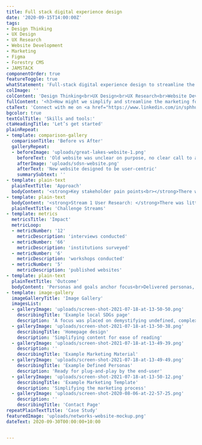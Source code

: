 ```yaml
---
title: Full stack digital experience design
date: '2020-09-15T14:00:00Z'
tags:
- Design Thinking
- UX Design
- UX Research
- Website Development
- Marketing
- Figma
- Forestry CMS
- JAMSTACK
componentOrder: true
featureToggle: true
whatStatement: 'Full-stack digital experience design to streamline the marketing for managers across 40 countries/regions.'
colImage: ''
colContent: 'Design Thinking<br>UX Design<br>UX Research<br>Website Development<br>Marketing<br>Figma<br>Forestry CMS<br>JAMSTACK'
fullContent: '<h3>How might we simplify and streamline the marketing for our network managers?</h3>Creating re-usable digital templates for a group of managers across different countries.'
ctaText: 'Connect with me on <a href="https://www.linkedin.com/in/sphhuynh/" title="" target="_blank">LinkedIn</a>.'
bgcolor: true
textColTitle: 'Skills and tools:'
ctaHeadingTitle: 'Let’s get started'
plainRepeat:
- template: comparison-gallery
  comparisonTitle: 'Before vs After'
  galleryRepeat:
  - beforeImage: 'uploads/great-lakes-website-1.png'
    beforeText: 'Old website was unclear on purpose, no clear call to action'
    afterImage: 'uploads/sdsn-website.png'
    afterText: 'New website designed to be user-centric'
    summarySubtext: ''
- template: plain-text
  plainTextTitle: 'Approach'
  bodyContent: '<strong>Key stakeholder pain points<br></strong>There were two challenge streams that I discovered:<br><strong>Network Managers</strong> were typically time-poor and lacked expertise in marketing or branding. This left marketing as unattended in most networks.<br><strong>End-website users</strong> would come from a variety of backgrounds with different goals. Most Network Managers would only focus on one goal (and sometimes neither).<br>Therefore the challenge statement I decided on addressing was:<br><br>How might we simplify marketing for Network Managers, so they could laser-focus on key stakeholders?<br>Full disclaimer - marketing should be done properly in order to reach its full potential. But in this case, regardless of what I would create, the Managers would not have time to learn something from scratch or bring on more people to help. So the key priority was to<br>Define some baseline personas/focuses<br>Create plug/play style material depending on the capacity of the Manager'
- template: plain-text
  bodyContent: '<strong>Stream 1 User Research: </strong>There was little user research done on the end-users of the network materials. So I spent time doing user research first to separate the concerns and goals of the end-user from the Network Manager, and from the global team.<br><br><strong>Stream 2 Materials Requirements: </strong>Whilst the brief originally had a website and newsletter templates, I found very quickly during the research phase that a big gap was actually understanding the relevance of marketing activities to the overall goal of the network. Therefore, I needed to flesh out the information/resources end-users wanted across the materials Managers already create/could have on their website, in order to define the final feature set'
  plainTextTitle: 'Challenge Streams'
- template: metrics
  metricsTitle: 'Impact'
  metricLoop:
  - metricNumber: '12'
    metricDescription: 'interviews conducted'
  - metricNumber: '66'
    metricDescription: 'institutions surveyed'
  - metricNumber: '6'
    metricDescription: 'workshops conducted'
  - metricNumber: '5'
    metricDescription: 'published websites'
- template: plain-text
  plainTextTitle: 'Outcome'
  bodyContent: 'Personas and goals anchor focus<br>Delivered personas, example user flows, goals, and linked to suggested information to display on the website. This provided Managers with a framework to direct their effort towards the stakeholders most relevant to their network goals.<br>Provided the research and insights to the global Networks Team, who can now leverage insights from real users - saving them time and providing data for future problem-solving.<br><br>Website and marketing templates<br><br>Reusable and customisable templates allow Managers to plug and play, therefore reducing time required.<br><br>You can see the live websites at:<br><a href="http://indonesia.unsdsn.org/" title="http://indonesia.unsdsn.org/" target="_blank">http://indonesia.unsdsn.org/</a><br>'
- template: image-gallery
  imageGalleryTitle: 'Image Gallery'
  imagesList:
  - galleryImage: 'uploads/screen-shot-2021-07-18-at-13-50-50.png'
    describingTitle: 'Example local SDGs page'
    description: 'A focus was placed on demystifying undefined, complex concepts'
  - galleryImage: 'uploads/screen-shot-2021-07-18-at-13-50-38.png'
    describingTitle: 'Homepage design'
    description: 'Simplifying content for ease of reading'
  - galleryImage: 'uploads/screen-shot-2021-07-18-at-13-49-39.png'
    description: ''
    describingTitle: 'Example Marketing Material'
  - galleryImage: 'uploads/screen-shot-2021-07-18-at-13-49-49.png'
    describingTitle: 'Example Defined Personas'
    description: 'Ready for plug-and-play by the end-user'
  - galleryImage: 'uploads/screen-shot-2021-07-18-at-13-50-12.png'
    describingTitle: 'Example Marketing Template'
    description: 'Simplifying the marketing process'
  - galleryImage: 'uploads/screen-shot-2020-08-06-at-22-57-25.png'
    description: ''
    describingTitle: 'Contact Page'
repeatPlainTextTitle: 'Case Study'
featuredImage: 'uploads/networks-website-mockup.png'
dateText: 2020-09-30T00:00:00+10:00


---
```

